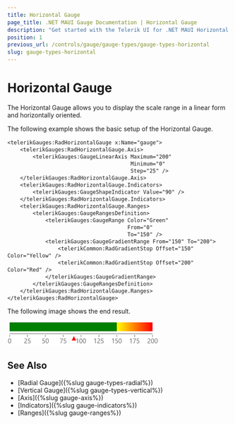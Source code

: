 ```yaml
---
title: Horizontal Gauge
page_title: .NET MAUI Gauge Documentation | Horizontal Gauge
description: "Get started with the Telerik UI for .NET MAUI Horizontal Gauge and add the control to your .NET MAUI project."
position: 1
previous_url: /controls/gauge/gauge-types/gauge-types-horizontal
slug: gauge-types-horizontal
---
```


# Horizontal Gauge

The Horizontal Gauge allows you to display the scale range in a linear form and horizontally oriented.

The following example shows the basic setup of the Horizontal Gauge.

```XAML
<telerikGauges:RadHorizontalGauge x:Name="gauge">
    <telerikGauges:RadHorizontalGauge.Axis>
        <telerikGauges:GaugeLinearAxis Maximum="200"
                                       Minimum="0"
                                       Step="25" />
    </telerikGauges:RadHorizontalGauge.Axis>
    <telerikGauges:RadHorizontalGauge.Indicators>
        <telerikGauges:GaugeShapeIndicator Value="90" />
    </telerikGauges:RadHorizontalGauge.Indicators>
    <telerikGauges:RadHorizontalGauge.Ranges>
        <telerikGauges:GaugeRangesDefinition>
            <telerikGauges:GaugeRange Color="Green"
                                      From="0"
                                      To="150" />
            <telerikGauges:GaugeGradientRange From="150" To="200">
                <telerikCommon:RadGradientStop Offset="150" Color="Yellow" />
                <telerikCommon:RadGradientStop Offset="200" Color="Red" />
            </telerikGauges:GaugeGradientRange>
        </telerikGauges:GaugeRangesDefinition>
    </telerikGauges:RadHorizontalGauge.Ranges>
</telerikGauges:RadHorizontalGauge>
```


The following image shows the end result.

![Radial gauge example](../images/gauge-types-horizontal-gauge-0.png)

## See Also

- [Radial Gauge]({%slug gauge-types-radial%})
- [Vertical Gauge]({%slug gauge-types-vertical%})
- [Axis]({%slug gauge-axis%})
- [Indicators]({%slug gauge-indicators%})
- [Ranges]({%slug gauge-ranges%})
